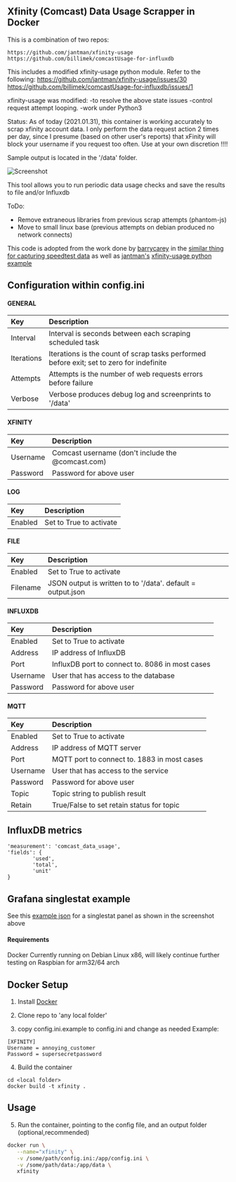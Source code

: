 **Xfinity (Comcast) Data Usage Scrapper in Docker**
------------------------------

This is a combination of two repos:
```
https://github.com/jantman/xfinity-usage
https://github.com/billimek/comcastUsage-for-influxdb
```

This includes a modified xfinity-usage python module. Refer to the following:
https://github.com/jantman/xfinity-usage/issues/30
https://github.com/billimek/comcastUsage-for-influxdb/issues/1

xfinity-usage was modified:
-to resolve the above state issues
-control request attempt looping.
-work under Python3

Status:
As of today (2021.01.31), this container is working accurately to scrap xfinity account data. I only perform the data request action 2 times per day, since I presume (based on other user's reports) that xFinity will block your username if you request too often. Use at your own discretion !!!!

Sample output is located in the '/data' folder.

![Screenshot](images/comcast_grafana_example.png)

This tool allows you to run periodic data usage checks and save the results to file and/or Influxdb

ToDo:

- Remove extraneous libraries from previous scrap attempts (phantom-js)
- Move to small linux base (previous attempts on debian produced no network connects)


This code is adopted from the work done by [barrycarey](https://github.com/barrycarey) in the [similar thing for capturing speedtest data](https://github.com/barrycarey/Speedtest-for-InfluxDB-and-Grafana) as well as [jantman's](https://github.com/jantman) [xfinity-usage python example](https://github.com/jantman/xfinity-usage)

## Configuration within config.ini

#### GENERAL
|Key            |Description                                                                                                         |
|:--------------|:-------------------------------------------------------------------------------------------------------------------|
|Interval       |Interval is seconds between each scraping scheduled task                                                            |
|Iterations     |Iterations is the count of scrap tasks performed before exit; set to zero for indefinite                            |
|Attempts       |Attempts is the number of web requests errors before failure                                                        |
|Verbose        |Verbose produces debug log and screenprints to '/data'                                                              |
#### XFINITY
|Key            |Description                                                                                                         |
|:--------------|:-------------------------------------------------------------------------------------------------------------------|
|Username       |Comcast username (don't include the @comcast.com)                                                                   |
|Password       |Password for above user
#### LOG
|Key            |Description                                                                                                         |
|:--------------|:-------------------------------------------------------------------------------------------------------------------|
|Enabled        |Set to True to activate
#### FILE
|Key            |Description                                                                                                         |
|:--------------|:-------------------------------------------------------------------------------------------------------------------|
|Enabled        |Set to True to activate
|Filename       |JSON output is written to to '/data'. default = output.json                                                         |
#### INFLUXDB
| Key      | Description                                      |
|:---------|:-------------------------------------------------|
| Enabled  | Set to True to activate                          |
| Address  | IP address of InfluxDB                           |
| Port     | InfluxDB port to connect to.  8086 in most cases |
| Username | User that has access to the database             |
| Password | Password for above user                          |

#### MQTT
| Key      | Description                                  |
|:---------|:---------------------------------------------|
| Enabled  | Set to True to activate                      |
| Address  | IP address of MQTT server                    |
| Port     | MQTT port to connect to.  1883 in most cases |
| Username | User that has access to the service          |
| Password | Password for above user                      |
| Topic    | Topic string to publish result               |
| Retain   | True/False to set retain status for topic    |



## InfluxDB metrics
```
'measurement': 'comcast_data_usage',
'fields': {
		'used',
		'total',
		'unit'
}
```

## Grafana singlestat example
See this [example json](example.json) for a singlestat panel as shown in the screenshot above




#### Requirements

Docker
Currently running on Debian Linux x86, will likely continue further testing on Raspbian for arm32/64 arch

## Docker Setup

1. Install [Docker](https://www.docker.com/)

2. Clone repo to 'any local folder'

3. copy config.ini.example to config.ini and change as needed
Example:
```
[XFINITY]
Username = annoying_customer
Password = supersecretpassword
```
4. Build the container
```
cd <local folder>
docker build -t xfinity .
```

## Usage
5. Run the container, pointing to the config file, and an output folder (optional,recommended)
```bash
docker run \
   --name="xfinity" \
   -v /some/path/config.ini:/app/config.ini \
   -v /some/path/data:/app/data \
   xfinity
```
